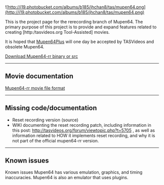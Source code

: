 ![http://i19.photobucket.com/albums/b185/jhchan8/tas/mupen64.png](http://i19.photobucket.com/albums/b185/jhchan8/tas/mupen64.png)

This is the project page for the rerecording branch of Mupen64.  The primary purpose of this project is to provide and expand features related to creating [http:/tasvideos.org Tool-Assisted] movies.

It is hoped that [Mupen64Plus](http://code.google.com/p/mupen64plus/) will one day be accepted by TASVideos and obsolete Mupen64.

[Download Mupen64-rr binary or src](http://code.google.com/p/mupen64-rr/downloads/list)


---

## Movie documentation ##

[Mupen64-rr movie file format](http://code.google.com/p/mupen64-rr/wiki/M64)


---

## Missing code/documentation ##
  * Reset recording version (source)
  * WIKI documenting the reset recording patch, including information in this post: http://tasvideos.org/forum/viewtopic.php?t=5705 , as well as information related to HOW it implements reset recording, and why it is not part of the official mupen64-rr version.

---
## Known issues ##

Known issues
Mupen64 has various emulation, graphics, and timing inaccuracies. Mupen64 is also an emulator that uses plugins.